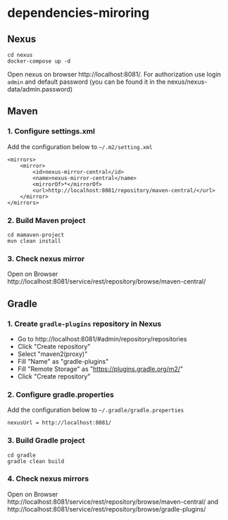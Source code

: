 # dependencies-miroring

## Nexus
```
cd nexus
docker-compose up -d
```

Open nexus on browser http://localhost:8081/. For authorization use login ```admin``` and default password (you can be found it in the nexus/nexus-data/admin.password)

## Maven
### 1. Configure settings.xml
Add the configuration below to ```~/.m2/setting.xml``` 
```
<mirrors>
    <mirror>
        <id>nexus-mirror-central</id>
        <name>nexus-mirror-central</name>
        <mirrorOf>*</mirrorOf>
        <url>http://localhost:8081/repository/maven-central/</url>
    </mirror>
</mirrors>
```

### 2. Build Maven project
```
cd mamaven-project
mvn clean install
```

### 3. Check nexus mirror
Open on Browser http://localhost:8081/service/rest/repository/browse/maven-central/

## Gradle
### 1. Create ```gradle-plugins``` repository in Nexus
- Go to http://localhost:8081/#admin/repository/repositories
- Click "Create repository"
- Select "maven2(proxy)"
- Fill "Name" as "gradle-plugins"
- Fill "Remote Storage" as "https://plugins.gradle.org/m2/"
- Click "Create repository"

### 2. Configure gradle.properties
Add the configuration below to ```~/.gradle/gradle.properties``` 
```
nexusUrl = http://localhost:8081/
```

### 3. Build Gradle project
```
cd gradle
gradle clean build
```

### 4. Check nexus mirrors
Open on Browser http://localhost:8081/service/rest/repository/browse/maven-central/ and http://localhost:8081/service/rest/repository/browse/gradle-plugins/